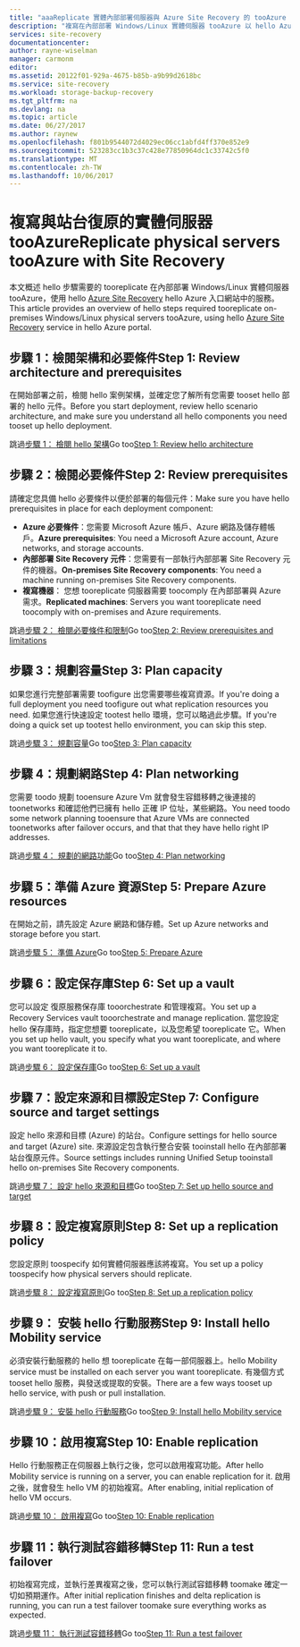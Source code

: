 ```yaml
---
title: "aaaReplicate 實體內部部署伺服器與 Azure Site Recovery 的 tooAzure |Microsoft 文件"
description: "複寫在內部部署 Windows/Linux 實體伺服器 tooAzure 以 hello Azure Site Recovery 服務上執行工作負載提供 hello 步驟的概觀。"
services: site-recovery
documentationcenter: 
author: rayne-wiselman
manager: carmonm
editor: 
ms.assetid: 20122f01-929a-4675-b85b-a9b99d2618bc
ms.service: site-recovery
ms.workload: storage-backup-recovery
ms.tgt_pltfrm: na
ms.devlang: na
ms.topic: article
ms.date: 06/27/2017
ms.author: raynew
ms.openlocfilehash: f801b9544072d4029ec06cc1abfd4ff370e852e9
ms.sourcegitcommit: 523283cc1b3c37c428e77850964dc1c33742c5f0
ms.translationtype: MT
ms.contentlocale: zh-TW
ms.lasthandoff: 10/06/2017
---
```

# <a name="replicate-physical-servers-tooazure-with-site-recovery"></a><span data-ttu-id="3d947-103">複寫與站台復原的實體伺服器 tooAzure</span><span class="sxs-lookup"><span data-stu-id="3d947-103">Replicate physical servers tooAzure with Site Recovery</span></span>

<span data-ttu-id="3d947-104">本文概述 hello 步驟需要的 tooreplicate 在內部部署 Windows/Linux 實體伺服器 tooAzure，使用 hello [Azure Site Recovery](site-recovery-overview.md) hello Azure 入口網站中的服務。</span><span class="sxs-lookup"><span data-stu-id="3d947-104">This article provides an overview of hello steps required tooreplicate on-premises Windows/Linux physical servers tooAzure, using hello [Azure Site Recovery](site-recovery-overview.md) service in hello Azure portal.</span></span>


## <a name="step-1-review-architecture-and-prerequisites"></a><span data-ttu-id="3d947-105">步驟 1：檢閱架構和必要條件</span><span class="sxs-lookup"><span data-stu-id="3d947-105">Step 1: Review architecture and prerequisites</span></span>

<span data-ttu-id="3d947-106">在開始部署之前，檢閱 hello 案例架構，並確定您了解所有您需要 tooset hello 部署的 hello 元件。</span><span class="sxs-lookup"><span data-stu-id="3d947-106">Before you start deployment, review hello scenario architecture, and make sure you understand all hello components you need tooset up hello deployment.</span></span>

<span data-ttu-id="3d947-107">跳過[步驟 1： 檢閱 hello 架構](physical-walkthrough-architecture.md)</span><span class="sxs-lookup"><span data-stu-id="3d947-107">Go too[Step 1: Review hello architecture](physical-walkthrough-architecture.md)</span></span>


## <a name="step-2-review-prerequisites"></a><span data-ttu-id="3d947-108">步驟 2：檢閱必要條件</span><span class="sxs-lookup"><span data-stu-id="3d947-108">Step 2: Review prerequisites</span></span>

<span data-ttu-id="3d947-109">請確定您具備 hello 必要條件以便於部署的每個元件：</span><span class="sxs-lookup"><span data-stu-id="3d947-109">Make sure you have hello prerequisites in place for each deployment component:</span></span>

- <span data-ttu-id="3d947-110">**Azure 必要條件**：您需要 Microsoft Azure 帳戶、Azure 網路及儲存體帳戶。</span><span class="sxs-lookup"><span data-stu-id="3d947-110">**Azure prerequisites**: You need a Microsoft Azure account, Azure networks, and storage accounts.</span></span>
- <span data-ttu-id="3d947-111">**內部部署 Site Recovery 元件**：您需要有一部執行內部部署 Site Recovery 元件的機器。</span><span class="sxs-lookup"><span data-stu-id="3d947-111">**On-premises Site Recovery components**: You need a machine running on-premises Site Recovery components.</span></span>
- <span data-ttu-id="3d947-112">**複寫機器**： 您想 tooreplicate 伺服器需要 toocomply 在內部部署與 Azure 需求。</span><span class="sxs-lookup"><span data-stu-id="3d947-112">**Replicated machines**: Servers you want tooreplicate need toocomply with on-premises and Azure requirements.</span></span>

<span data-ttu-id="3d947-113">跳過[步驟 2： 檢閱必要條件和限制](physical-walkthrough-prerequisites.md)</span><span class="sxs-lookup"><span data-stu-id="3d947-113">Go too[Step 2: Review prerequisites and limitations](physical-walkthrough-prerequisites.md)</span></span>

## <a name="step-3-plan-capacity"></a><span data-ttu-id="3d947-114">步驟 3：規劃容量</span><span class="sxs-lookup"><span data-stu-id="3d947-114">Step 3: Plan capacity</span></span>

<span data-ttu-id="3d947-115">如果您進行完整部署需要 toofigure 出您需要哪些複寫資源。</span><span class="sxs-lookup"><span data-stu-id="3d947-115">If you're doing a full deployment you need toofigure out what replication resources you need.</span></span> <span data-ttu-id="3d947-116">如果您進行快速設定 tootest hello 環境，您可以略過此步驟。</span><span class="sxs-lookup"><span data-stu-id="3d947-116">If you're doing a quick set up tootest hello environment, you can skip this step.</span></span>

<span data-ttu-id="3d947-117">跳過[步驟 3： 規劃容量](physical-walkthrough-capacity.md)</span><span class="sxs-lookup"><span data-stu-id="3d947-117">Go too[Step 3: Plan capacity](physical-walkthrough-capacity.md)</span></span>

## <a name="step-4-plan-networking"></a><span data-ttu-id="3d947-118">步驟 4：規劃網路</span><span class="sxs-lookup"><span data-stu-id="3d947-118">Step 4: Plan networking</span></span>

<span data-ttu-id="3d947-119">您需要 toodo 規劃 tooensure Azure Vm 就會發生容錯移轉之後連接的 toonetworks 和確認他們已擁有 hello 正確 IP 位址，某些網路。</span><span class="sxs-lookup"><span data-stu-id="3d947-119">You need toodo some network planning tooensure that Azure VMs are connected toonetworks after failover occurs, and  that that they have hello right IP addresses.</span></span>

<span data-ttu-id="3d947-120">跳過[步驟 4： 規劃的網路功能](physical-walkthrough-network.md)</span><span class="sxs-lookup"><span data-stu-id="3d947-120">Go too[Step 4: Plan networking](physical-walkthrough-network.md)</span></span>

##  <a name="step-5-prepare-azure-resources"></a><span data-ttu-id="3d947-121">步驟 5：準備 Azure 資源</span><span class="sxs-lookup"><span data-stu-id="3d947-121">Step 5: Prepare Azure resources</span></span>

<span data-ttu-id="3d947-122">在開始之前，請先設定 Azure 網路和儲存體。</span><span class="sxs-lookup"><span data-stu-id="3d947-122">Set up Azure networks and storage before you start.</span></span> 

<span data-ttu-id="3d947-123">跳過[步驟 5： 準備 Azure](physical-walkthrough-prepare-azure.md)</span><span class="sxs-lookup"><span data-stu-id="3d947-123">Go too[Step 5: Prepare Azure](physical-walkthrough-prepare-azure.md)</span></span>


## <a name="step-6-set-up-a-vault"></a><span data-ttu-id="3d947-124">步驟 6：設定保存庫</span><span class="sxs-lookup"><span data-stu-id="3d947-124">Step 6: Set up a vault</span></span>

<span data-ttu-id="3d947-125">您可以設定 復原服務保存庫 tooorchestrate 和管理複寫。</span><span class="sxs-lookup"><span data-stu-id="3d947-125">You set up a Recovery Services vault tooorchestrate and manage replication.</span></span> <span data-ttu-id="3d947-126">當您設定 hello 保存庫時，指定您想要 tooreplicate，以及您希望 tooreplicate 它。</span><span class="sxs-lookup"><span data-stu-id="3d947-126">When you set up hello vault, you specify what you want tooreplicate, and where you want tooreplicate it to.</span></span>

<span data-ttu-id="3d947-127">跳過[步驟 6： 設定保存庫](physical-walkthrough-create-vault.md)</span><span class="sxs-lookup"><span data-stu-id="3d947-127">Go too[Step 6: Set up a vault](physical-walkthrough-create-vault.md)</span></span>

## <a name="step-7-configure-source-and-target-settings"></a><span data-ttu-id="3d947-128">步驟 7：設定來源和目標設定</span><span class="sxs-lookup"><span data-stu-id="3d947-128">Step 7: Configure source and target settings</span></span>

<span data-ttu-id="3d947-129">設定 hello 來源和目標 (Azure) 的站台。</span><span class="sxs-lookup"><span data-stu-id="3d947-129">Configure settings for hello source and target (Azure) site.</span></span> <span data-ttu-id="3d947-130">來源設定包含執行整合安裝 tooinstall hello 在內部部署站台復原元件。</span><span class="sxs-lookup"><span data-stu-id="3d947-130">Source settings includes running Unified Setup tooinstall hello on-premises Site Recovery components.</span></span>

<span data-ttu-id="3d947-131">跳過[步驟 7： 設定 hello 來源和目標](physical-walkthrough-source-target.md)</span><span class="sxs-lookup"><span data-stu-id="3d947-131">Go too[Step 7: Set up hello source and target](physical-walkthrough-source-target.md)</span></span>

## <a name="step-8-set-up-a-replication-policy"></a><span data-ttu-id="3d947-132">步驟 8：設定複寫原則</span><span class="sxs-lookup"><span data-stu-id="3d947-132">Step 8: Set up a replication policy</span></span>

<span data-ttu-id="3d947-133">您設定原則 toospecify 如何實體伺服器應該將複寫。</span><span class="sxs-lookup"><span data-stu-id="3d947-133">You set up a policy toospecify how physical servers should replicate.</span></span>

<span data-ttu-id="3d947-134">跳過[步驟 8： 設定複寫原則](physical-walkthrough-replication.md)</span><span class="sxs-lookup"><span data-stu-id="3d947-134">Go too[Step 8: Set up a replication policy](physical-walkthrough-replication.md)</span></span>

## <a name="step-9-install-hello-mobility-service"></a><span data-ttu-id="3d947-135">步驟 9： 安裝 hello 行動服務</span><span class="sxs-lookup"><span data-stu-id="3d947-135">Step 9: Install hello Mobility service</span></span>

<span data-ttu-id="3d947-136">必須安裝行動服務的 hello 想 tooreplicate 在每一部伺服器上。</span><span class="sxs-lookup"><span data-stu-id="3d947-136">hello Mobility service must be installed on each server you want tooreplicate.</span></span> <span data-ttu-id="3d947-137">有幾個方式 tooset hello 服務，與發送或提取的安裝。</span><span class="sxs-lookup"><span data-stu-id="3d947-137">There are a few ways tooset up hello service, with push or pull installation.</span></span>

<span data-ttu-id="3d947-138">跳過[步驟 9： 安裝 hello 行動服務](physical-walkthrough-install-mobility.md)</span><span class="sxs-lookup"><span data-stu-id="3d947-138">Go too[Step 9: Install hello Mobility service](physical-walkthrough-install-mobility.md)</span></span>

## <a name="step-10-enable-replication"></a><span data-ttu-id="3d947-139">步驟 10：啟用複寫</span><span class="sxs-lookup"><span data-stu-id="3d947-139">Step 10: Enable replication</span></span>

<span data-ttu-id="3d947-140">Hello 行動服務正在伺服器上執行之後，您可以啟用複寫功能。</span><span class="sxs-lookup"><span data-stu-id="3d947-140">After hello Mobility service is running on a server, you can enable replication for it.</span></span> <span data-ttu-id="3d947-141">啟用之後，就會發生 hello VM 的初始複寫。</span><span class="sxs-lookup"><span data-stu-id="3d947-141">After enabling, initial replication of hello VM occurs.</span></span>

<span data-ttu-id="3d947-142">跳過[步驟 10： 啟用複寫](physical-walkthrough-enable-replication.md)</span><span class="sxs-lookup"><span data-stu-id="3d947-142">Go too[Step 10: Enable replication](physical-walkthrough-enable-replication.md)</span></span>

## <a name="step-11-run-a-test-failover"></a><span data-ttu-id="3d947-143">步驟 11：執行測試容錯移轉</span><span class="sxs-lookup"><span data-stu-id="3d947-143">Step 11: Run a test failover</span></span>

<span data-ttu-id="3d947-144">初始複寫完成，並執行差異複寫之後，您可以執行測試容錯移轉 toomake 確定一切如預期運作。</span><span class="sxs-lookup"><span data-stu-id="3d947-144">After initial replication finishes and delta replication is running, you can run a test failover toomake sure everything works as expected.</span></span>

<span data-ttu-id="3d947-145">跳過[步驟 11： 執行測試容錯移轉](physical-walkthrough-test-failover.md)</span><span class="sxs-lookup"><span data-stu-id="3d947-145">Go too[Step 11: Run a test failover](physical-walkthrough-test-failover.md)</span></span>

